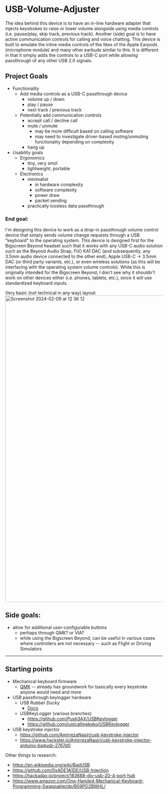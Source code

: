 # USB-Volume-Adjuster

The idea behind this device is to have an in-line hardware adapter that injects keystrokes to raise or lower volume alongside using media controls (i.e. pause/play, skip track, previous track). Another (side) goal is to have active communication controls for calling and voice chatting. This device is built to emulate the inline media controls of the likes of the Apple Earpods (microphone module) and many other earbuds similar to this. It is different in that it simply adds the controls to a USB-C port while allowing passthrough of any other USB 2.0 signals.

## Project Goals

- Functionality
  - Add media controls as a USB-C passthrough device
    - volume up / down
    - play / pause
    - next track / previous track
  - Potentially add communication controls
    - accept call / decline call
    - mute / unmute
      - may be more difficult based on calling software
      - may need to investigate driver-based muting/unmuting functionality depending on complexity
    - hang up
- Usability goals
  - Ergonomics
    - tiny, very smol
    - lightweight, portable
  - Electronics
    - minimalist
      - in hardware complexity
      - software complexity
      - power draw
      - packet sending
    - practically lossless data passthrough

### End goal:

I'm designing this device to work as a drop-in passthrough volume control device that simply sends volume change requests through a USB "keyboard" to the operating system. This device is designed first for the Bigscreen Beyond headset such that it works with any USB-C audio solution such as the Beyond Audio Strap, FiiO KA1 DAC (and subsequently, any 3.5mm audio device connected to the other end), Apple USB-C -> 3.5mm DAC (or third party variants, etc.), or even wireless solutions (as this will be interfacing with the operating system volume controls). While this is originally intended for the Bigscreen Beyond, I don't see why it shouldn't work on other devices either (i.e. phones, tablets, etc.), since it will use standardized keyboard inputs.

Very basic (not technical in any way) layout:
<img width="977" alt="Screenshot 2024-02-09 at 12 36 12" src="https://github.com/altunidev/USB-Volume-Adjuster/assets/66493425/ebc5b4ef-8a19-49ae-951d-2891289d2c83">

## Side goals:

- allow for additional user-configurable buttons
  - perhaps through QMK? or VIA?
  - while using the Bigscreen Beyond, can be useful in various cases where controllers are not necessary -- such as Flight or Driving Simulators

---

## Starting points

- Mechanical keyboard firmware
  - [QMK](https://qmk.fm/) -- already has groundwork for basically every keystroke anyone would need and more
- USB passthrough keylogger hardware
  - USB Rubber Ducky
    - [Docs](https://docs.hak5.org/hak5-usb-rubber-ducky/ducky-script-basics/keystroke-injection#system-keys)
  - USBKeyLogger (various branches)
    - https://github.com/Push3AX/USBKeylogger
    - https://github.com/justcallmekoko/USBKeylogger
- USB keystroke injector
  - https://github.com/AmirrezaNasiri/usb-keystroke-injector
  - https://www.hackster.io/AmirrezaNasiri/usb-keystroke-injector-arduino-badusb-2767d0

Other things to research:
- https://en.wikipedia.org/wiki/BadUSB
- https://github.com/0xADE1A1DE/USB-Injection
- https://hackaday.io/project/183688-diy-usb-20-4-port-hub
- https://www.amazon.com/One-Handed-Mechanical-Keyboard-Programming-Swappable/dp/B09PD2BWHL/
